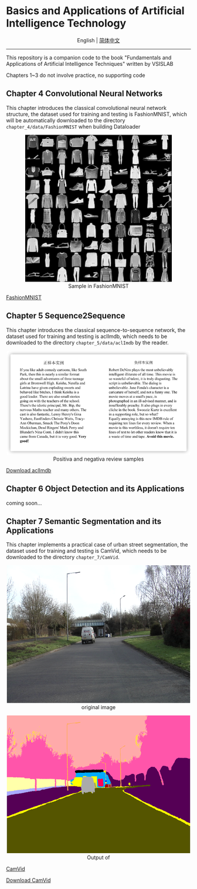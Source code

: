 # Basics and Applications of Artificial Intelligence Technology

<div align="center">

English | [简体中文](./README.md)

</div>

---

This repository is a companion code to the book "Fundamentals and Applications of Artificial Intelligence Techniques" written by VSISLAB

Chapters 1~3 do not involve practice, no supporting code

## Chapter 4 Convolutional Neural Networks

This chapter introduces the classical convolutional neural network structure, the dataset used for training and testing is FashionMNIST, which will be automatically downloaded to the directory `chapter_4/data/FashionMNIST` when building Dataloader


<div align="center">
  <p>
    <img src="doc/imgs/Fashion-MNIST-dataset.png" width="400">
    <br/>
    Sample in FashionMNIST
  </p>
</div>


[FashionMNIST](https://github.com/zalandoresearch/fashion-mnist)


## Chapter 5 Sequence2Sequence

This chapter introduces the classical sequence-to-sequence network, the dataset used for training and testing is aclImdb, which needs to be downloaded to the directory `chapter_5/data/aclImdb` by the reader.


<div align="center">
    <p>
      <img src="doc/imgs/aclImdb.png" style="text-align:center" width="500">
      <br/>
      Positiva and negativa review samples
    </p>
</div>


[Download aclImdb](http://ai.stanford.edu/~amaas/data/sentiment/aclImdb_v1.tar.gz)

## Chapter 6 Object Detection and its Applications

coming soon...

## Chapter 7 Semantic Segmentation and its Applications

This chapter implements a practical case of urban street segmentation, the dataset used for training and testing is CamVid, which needs to be downloaded to the directory `chapter_7/CamVid`.

<div align="center">
  <p>
    <img src="doc/imgs/CamVid_0006R0_f01260.png" style="text-align:center" width="500">
    <br/>
    original image
  </p>
</div>


<div align="center">
  <p>
    <img src="doc/imgs/CamVid_0006R0_f01260_P.png" style="text-align:center" width="500">
    <br/>
    Output of 
  </p>
</div>

[CamVid](http://mi.eng.cam.ac.uk/research/projects/VideoRec/CamVid/)

[Download CamVid](https://s3.amazonaws.com/fast-ai-imagelocal/camvid.tgz)